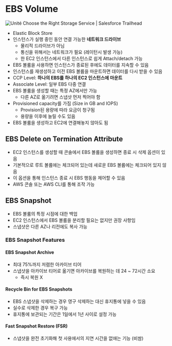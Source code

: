 # EBS Volume

![Unité Choose the Right Storage Service | Salesforce Trailhead](https://res.cloudinary.com/hy4kyit2a/f_auto,fl_lossy,q_70/learn/modules/aws-storage/choose-the-right-storage-service/images/75c6bec122ddc0a1a76b0bf99a89cae0_2-c-235-e-2-f-2448-40-c-3-8-c-7-b-e-9753-d-6-b-0-df-5.png)

- Elastic Block Store
- 인스턴스가 실행 중인 동안 연결 가능한 **네트워크 드라이브**
	- 물리적 드라이브가 아님
	- 통신을 위해서는 네트워크가 필요 (레이턴시 발생 가능)
	- 한 EC2 인스턴스에서 다른 인스턴스로 쉽게 Attach/detach 가능
- EBS 볼륨을 사용하면 인스턴스가 종료된 후에도 데이터를 지속할 수 있음
- 인스턴스를 재생성하고 이전 EBS 볼륨을 마운트하면 데이터를 다시 받을 수 있음
- CCP Level: **하나의 EBS를 하나의 EC2 인스턴스에 마운트**
- Associate Level: 일부 EBS 다중 연결
- EBS 볼륨을 생성할 때는 특정 AZ에서만 가능
	- 다른 AZ로 옮기려면 스냅샷 먼저 찍어야 함
- Provisioned capacity를 가짐 (Size in GB and IOPS)
	- Provision된 용량에 따라 요금이 청구됨
	- 용량을 이후에 늘릴 수도 있음
- EBS 볼륨을 생성하고 EC2에 연결해놓지 않아도 됨

## EBS Delete on Termination Attribute
- EC2 인스턴스를 생성할 때 콘솔에서 EBS 볼륨을 생성하면 종료 시 삭제 옵션이 있음
- 기본적으로 루트 볼륨에는 체크되어 있는데 새로운 EBS 볼륨에는 체크되어 있지 않음
- 이 옵션을 통해 인스턴스 종료 시 EBS 행동을 제어할 수 있음
- AWS 콘솔 또는 AWS CLI를 통해 조작 가능

## EBS Snapshot
- EBS 볼륨의 특정 시점에 대한 백업
- EC2 인스턴스에서 EBS 볼륨을 분리할 필요는 없지만 권장 사항임
- 스냅샷은 다른 AZ나 리전에도 복사 가능

### EBS Snapshot Features

#### EBS Snapshot Archive
- 최대 75%까지 저렴한 아카이브 티어
- 스냅샷을 아카이브 티어로 옮기면 아카이브를 복원하는 데 24 ~ 72시간 소요
	- 즉시 복원 X

#### Recycle Bin for EBS Snapshots
- EBS 스냅샷을 삭제하는 경우 영구 삭제하는 대신 휴지통에 넣을 수 있음
- 실수로 삭제한 경우 복구 가능
- 휴지통에 보관되는 기간은 1일에서 1년 사이로 설정 가능

#### Fast Snapshot Restore (FSR)
- 스냅샷을 완전 초기화해 첫 사용에서의 지연 시간을 없애는 기능 (비쌈)

